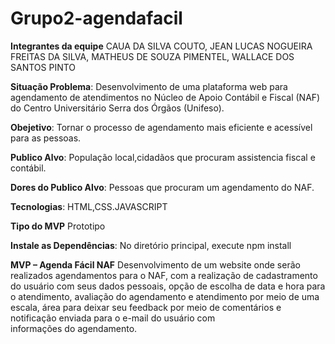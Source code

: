 # Grupo2-agendafacil
**Integrantes da equipe**
CAUA DA SILVA COUTO,
JEAN LUCAS NOGUEIRA FREITAS DA SILVA,
MATHEUS DE SOUZA PIMENTEL,
WALLACE DOS SANTOS PINTO



**Situação Problema**:
Desenvolvimento de uma plataforma web para agendamento de atendimentos no Núcleo de Apoio Contábil e Fiscal (NAF) do Centro Universitário Serra dos Órgãos (Unifeso).


**Obejetivo**:
Tornar o processo de agendamento mais eficiente e acessível para as pessoas.


**Publico Alvo**:
População local,cidadãos que procuram assistencia fiscal e contábil.



**Dores do Publico Alvo**:
Pessoas que procuram um agendamento do NAF.


**Tecnologias**:
HTML,CSS.JAVASCRIPT


 
**Tipo do MVP** 
Prototipo


**Instale as Dependências**:
No diretório principal, execute
npm install


**MVP – Agenda Fácil NAF**
Desenvolvimento de um website onde serão realizados agendamentos para o NAF, com a realização de cadastramento do usuário com seus dados pessoais, opção de escolha de data e hora para o atendimento, avaliação do agendamento e atendimento por meio de uma escala, área para deixar seu feedback por meio de comentários e notificação enviada para o e-mail do usuário com informações do agendamento.
